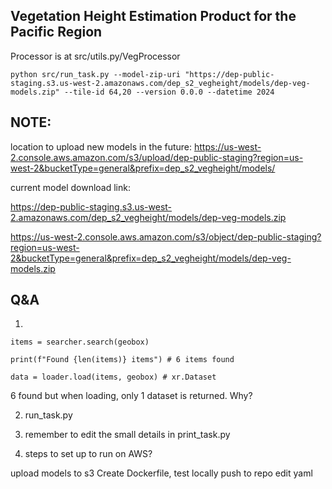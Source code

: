 ## Vegetation Height Estimation Product for the Pacific Region

Processor is at src/utils.py/VegProcessor

`python src/run_task.py --model-zip-uri "https://dep-public-staging.s3.us-west-2.amazonaws.com/dep_s2_vegheight/models/dep-veg-models.zip" --tile-id 64,20 --version 0.0.0 --datetime 2024`


## NOTE:

location to upload new models in the future: 
https://us-west-2.console.aws.amazon.com/s3/upload/dep-public-staging?region=us-west-2&bucketType=general&prefix=dep_s2_vegheight/models/

current model download link: 

https://dep-public-staging.s3.us-west-2.amazonaws.com/dep_s2_vegheight/models/dep-veg-models.zip

https://us-west-2.console.aws.amazon.com/s3/object/dep-public-staging?region=us-west-2&bucketType=general&prefix=dep_s2_vegheight/models/dep-veg-models.zip

## Q&A

1. 

```
items = searcher.search(geobox)

print(f"Found {len(items)} items") # 6 items found

data = loader.load(items, geobox) # xr.Dataset 

```
6 found but when loading, only 1 dataset is returned. Why?

2. run_task.py

3. remember to edit the small details in print_task.py 

4. steps to set up to run on AWS? 

upload models to s3
Create Dockerfile, test locally
push to repo
edit yaml

